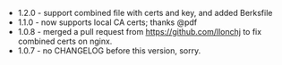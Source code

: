 * 1.2.0 - support combined file with certs and key, and added Berksfile
* 1.1.0 - now supports local CA certs; thanks @pdf
* 1.0.8 - merged a pull request from https://github.com/llonchj to fix combined certs on nginx.
* 1.0.7 - no CHANGELOG before this version, sorry.
